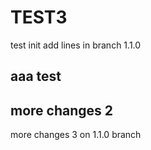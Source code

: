 # TEST3
test init
add lines in branch 1.1.0 

aaa test
-----------
more changes 2
--------------
more changes 3 on 1.1.0 branch
